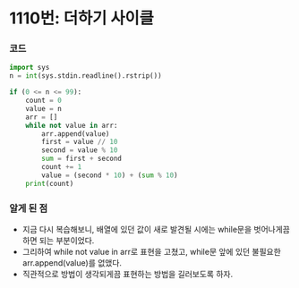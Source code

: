 # 1110번: 더하기 사이클

### 코드

```python
import sys
n = int(sys.stdin.readline().rstrip())

if (0 <= n <= 99):
    count = 0
    value = n
    arr = []
    while not value in arr:
        arr.append(value)
        first = value // 10
        second = value % 10
        sum = first + second
        count += 1
        value = (second * 10) + (sum % 10)
    print(count)
```

### 알게 된 점

- 지금 다시 복습해보니, 배열에 있던 값이 새로 발견될 시에는 while문을 벗어나게끔 하면 되는 부분이었다.
- 그리하여 while not value in arr로 표현을 고쳤고, while문 앞에 있던 불필요한 arr.append(value)를 없앴다.
- 직관적으로 방법이 생각되게끔 표현하는 방법을 길러보도록 하자.

